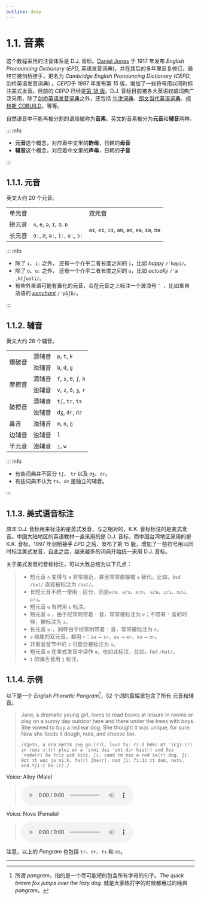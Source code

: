 ```yaml
---
outline: deep
---
```


# 1.1. 音素

这个教程采用的注音体系是 D.J. 音标。[Daniel Jones](https://en.wikipedia.org/wiki/Daniel_Jones_(phonetician)) 于 1917 年发布 *English Pronouncing Dictionary* (*EPD*, 英语发音词典)，并在其后的多年里反复修订。最终它被剑桥接手，更名为 *Cambridge English Pronouncing Dictionary* (*CEPD*, 剑桥英语发音词典) 。*CEPD*于 1997 年发布第 *15* 版，增加了一些符号用以同时标注美式发音。目前的 *CEPD* 已经是[第 *18* 版](https://www.cambridge.org/gb/cambridgeenglish/catalog/dictionaries/cambridge-english-pronouncing-dictionary-18th-edition)。D.J. 音标目前被各大英语权威词典广泛采用，除了[剑桥英语发音词典](https://dictionary.cambridge.org/pronunciation/english/dictionary)之外，还包括 [牛津词典](https://www.oed.com/)、[朗文当代英语词典](https://www.ldoceonline.com/)、[柯林斯 COBUILD](https://www.collinsdictionary.com/dictionary/english)，等等。



自然语音中不能再被分割的语段被称为**音素**。英文的音素被分为**元音**和**辅音**两种。

::: info

* **元音**这个概念，对应着中文里的**韵母**，日韩的**母音**
* **辅音**这个概念，对应着中文里的**声母**，日韩的**子音**

:::

## 1.1.1. 元音

英文大约 20 个元音。

<table>
<tbody>
 <tr>
  <td colspan="2">单元音</td>
  <td>双元音</td>
 </tr>
 <tr>
  <td>短元音</td>
  <td><code>ʌ</code>, <code>e</code>, <code>ə</code>, <code>ɪ</code>, <code>ʊ</code>, <code>ɒ</code></td>
  <td rowspan="2"><code>aɪ</code>, <code>eɪ</code>, <code>ɔɪ</code>, <code>aʊ</code>, <code>əʊ</code>, <code>eə</code>, <code>ɪə</code>, <code>ʊə</code></td>
 </tr>
 <tr>
  <td>长元音</td>
  <td><code>ɑː</code>, <code>æ</code>, <code>əː</code>, <code>iː</code>, <code>uː</code>, <code>ɔː</code></td>
 </tr>
</tbody>
</table>

::: info

* 除了 `ɪ`、`iː` 之外， 还有一个介乎二者长度之间的 `i`，比如 *happy* `/ˈhæpi/`。
* 除了 `ʊ`、`uː` 之外， 还有一个介乎二者长度之间的 `u`，比如 *actually* `/ˈæˌktʃuəli/`。
* 有些外来语可能有鼻化的元音，会在元音之上标注一个波浪号 `˜ `，比如来自法语的 [*penchant*](https://www.oxfordlearnersdictionaries.com/definition/english/penchant) `/ˈpɒ̃ʃɒ̃/`。

:::

## 1.1.2. 辅音

英文大约 28 个辅音。

<table>
<tbody>
 <tr>
  <td rowspan="2">爆破音</td>
  <td>清辅音</td>
  <td><code>p</code>, <code>t</code>, <code>k</code></td>
 </tr>
 <tr>
  <td>浊辅音</td>
  <td><code>b</code>, <code>d</code>,  <code>g</code></td>
 </tr>
 <tr>
  <td rowspan="2">摩擦音</td>
  <td>清辅音</td>
  <td colspan="2"><code>f</code>, <code>s</code>, <code>θ</code>, <code>ʃ</code>, <code>h</code></td>
 </tr>
 <tr>
  <td>浊辅音</td>
  <td colspan="2"><code>v</code>, <code>z</code>, <code>ð</code>, <code>ʒ</code>, <code>r</code></td>
 </tr>
 <tr>
  <td rowspan="2">破擦音</td>
  <td>清辅音</td>
  <td><code>tʃ</code>, <code>tr</code>, <code>ts</code></td>
 </tr>
 <tr>
  <td>浊辅音</td>
  <td><code>dʒ</code>, <code>dr</code>, <code>dz</code></td>
 </tr>
 <tr>
  <td>鼻音</td>
  <td>浊辅音</td>
  <td><code>m</code>, <code>n</code>, <code>ŋ</code></td>
 </tr>
 <tr>
  <td>边辅音</td>
  <td>浊辅音</td>
  <td><code>l</code></td>
 </tr>
 <tr>
  <td>半元音</td>
  <td>浊辅音</td>
  <td><code>j</code>, <code>w</code></td>
 </tr>
</tbody>
</table>

::: info

* 有些词典并不区分 `tʃ`、 `tr` 以及 `dʒ`、`dr`。
* 有些词典不认为 `ts`、`dz` 是独立的辅音。

:::

## 1.1.3. 美式语音标注

原本 D.J. 音标用来标注的是英式发音，与之相对的，K.K. 音标标注的是美式发音。中国大陆地区的英语教材一直采用的是 D.J. 音标，而中国台湾地区采用的是 K.K. 音标。1997 年剑桥接手 *EPD* 之后，发布了第 15 版，增加了一些符号用以同时标注美式发音，自此之后，越来越多的词典开始统一采用 D.J. 音标。

关于美式发音的音标标注，可以大致总结为以下几点：

> * 短元音 `ʌ` 变得与 `ə` 非常接近，甚至常常直接被 `ə` 替代。比如，but `/bʌt/` 直接被标注为 `/bət/`。
> * 长短元音不统一使用 `ː` 区分，而是`ə/ɑ`、`ə/ɜ`、`ɚ/ɝ`、 `e/æ`、`ɪ/i`、`ʊ/u`、`ɒ/ɔ`。
> * 短元音 `e` 有时用 `ɛ` 标注。
> * 短元音 `ə` ，由于经常附带着 `ʳ` 音，常常被标注为 `ɚ`；不带有 `ʳ` 音的时候，被标注为 `ɜ`。
> * 长元音 `əː`，同样由于经常附带着 `ʳ` 音，常常被标注为 `ɝ`。
> * `ə` 结尾的双元音，都用 `r`：`ɪə` ⭢ `ɪr`，`eə` ⭢ `er`，`ʊə` ⭢ `ʊr`。
> * 非重音音节中的 `ɪ` 可能会被标注为 `ə`。
> * 短元音 `ɒ` 在美式发音中读作 `ɑ`，也如此标注，比如，*hot* `/hɑt/`。
> * `t` 的弹舌音用 `t̬` 标注。

## 1.1.4. 示例

以下是一个 *English Phonetic Pangram*[^1]，52 个词的篇幅里包含了所有 元音和辅音。

> Jane, a dramatic young girl, loves to read  books at leisure in rooms or play on a sunny day outdoor here and there under the trees with boys. She vowed to buy a red ear dog. She thought it was unique, for sure. Now she feeds it dough, nuts, and cheese bar.
>
> `/dʒeɪn, ə drəˈmætɪk jʌŋ gəː(r)l, lʌvz tuː riːd bʊks æt ˈlɛʒiː(r) ɪn rumz ɔː(r) pleɪ ɒn ə ˈsʌni deɪ ˈaʊtˌdɔr hiə(r) ənd ðeə ˈʌndə(r) ðə triz wɪθ bɔɪz. ʃiː vaʊd tʊ baɪ ə red ɪə(r) dɒg. ʃiː θɒt ɪt wɒz juˈniːk, fə(r) ʃʊə(r). naʊ ʃiː fiːdz ɪt dəʊ, nʌts, ənd tʃiːz bɑː(r)./`

Voice: Alloy (Male)

> <audio controls><source src="../audios/phonetic-pangram-alloy.mp3" type="audio/mpeg">Your browser does not support the audio element.</source></audio>

Voice: Nova (Female)

> <audio controls><source src="../audios/phonetic-pangram-nova.mp3" type="audio/mpeg">Your browser does not support the audio element.</source></audio>

注意，以上的 *Pangram* 也包括 `tr`、`dr`、`ts` 和 `dz`。



-----

[^1]: 所谓 *pangram*，指的是一个尽可能短的包含所有字母的句子。*The quick brown fox jumps over the lazy dog.* 就是大家练打字的时候都用过的经典 *pangram*。
